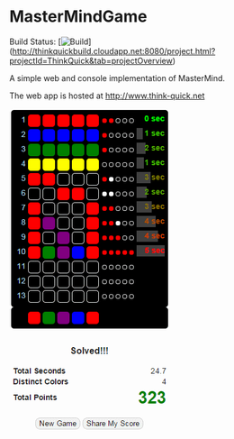 MasterMindGame
==============

Build Status: [![Build](http://thinkquickbuild.cloudapp.net:8080/app/rest/builds/buildType:ThinkQuick_Build/statusIcon)]
(http://thinkquickbuild.cloudapp.net:8080/project.html?projectId=ThinkQuick&tab=projectOverview)

A simple web and console implementation of MasterMind.

The web app is hosted at http://www.think-quick.net

![Example Screen Shot](https://github.com/stewie1570/MasterMindGame/blob/master/screen%20shot.png?raw=true)
